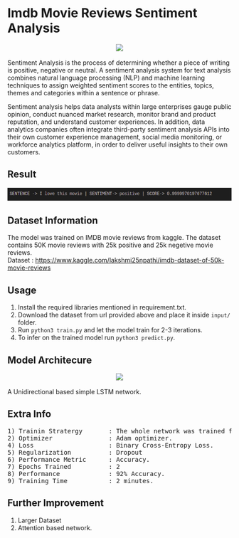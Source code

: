 # Imdb Movie Reviews Sentiment Analysis 

<p align="center">
  <img src="https://mk0ecommercefas531pc.kinstacdn.com/wp-content/uploads/2019/12/sentiment-analysis.png" height="280" />
</p>

Sentiment Analysis is the process of determining whether a piece of writing is positive, negative or neutral. A sentiment analysis system for text analysis combines natural language processing (NLP) and machine learning techniques to assign weighted sentiment scores to the entities, topics, themes and categories within a sentence or phrase.

Sentiment analysis helps data analysts within large enterprises gauge public opinion, conduct nuanced market research, monitor brand and product reputation, and understand customer experiences. In addition, data analytics companies often integrate third-party sentiment analysis APIs into their own customer experience management, social media monitoring, or workforce analytics platform, in order to deliver useful insights to their own customers.

## Result
  <img src="https://github.com/ShivamRajSharma/TensorFlow/blob/master/Sentiment%20Analysis/Output/output.png" />


## Dataset Information 

The model was trained on IMDB movie reviews from kaggle. The dataset contains 50K movie reviews with 25k positive and 25k negetive movie reviews. </br>
Dataset : https://www.kaggle.com/lakshmi25npathi/imdb-dataset-of-50k-movie-reviews

## Usage 

1) Install the required libraries mentioned in requirement.txt.
2) Download the dataset from url provided above and place it inside ``` input/ ``` folder.
3) Run ```python3 train.py``` and let the model train for 2-3 iterations.
4) To infer on the trained model run ```python3 predict.py```.

## Model Architecure 
<p align="center">
  <img src="https://miro.medium.com/max/489/1*27JmK8VBdphpSCWNb4MhNA.png" height="280" />
</p>

A Unidirectional based simple LSTM network.


## Extra Info
<pre>
1) Trainin Stratergy       : The whole network was trained from scratch.
2) Optimizer               : Adam optimizer.
4) Loss                    : Binary Cross-Entropy Loss.
5) Regularization          : Dropout
6) Performance Metric      : Accuracy.
7) Epochs Trained          : 2
8) Performance             : 92% Accuracy.
9) Training Time           : 2 minutes.
</pre>

## Further Improvement 
1) Larger Dataset
2) Attention based network.

